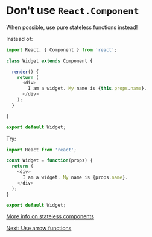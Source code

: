 # Don't use `React.Component`

When possible, use pure stateless functions instead!

Instead of:

```javascript
import React, { Component } from 'react';

class Widget extends Component {

  render() {
    return (
      <div>
        I am a widget. My name is {this.props.name}.
      </div>
    );
  }

}

export default Widget;
```

Try:

```javascript
import React from 'react';

const Widget = function(props) {
  return (
    <div>
      I am a widget. My name is {props.name}.
    </div>
  );
}

export default Widget;
```

[More info on stateless components](https://hackernoon.com/react-stateless-functional-components-nine-wins-you-might-have-overlooked-997b0d933dbc)

[Next: Use arrow functions](use-arrow-functions.md)
